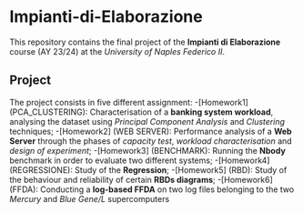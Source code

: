 # Impianti-di-Elaborazione
This repository contains the final project of the **Impianti di Elaborazione** course (AY 23/24) at the *University of Naples Federico II*.

## Project
The project consists in five different assignment:
-[Homework1] (PCA_CLUSTERING): Characterisation of a **banking system workload**, analysing the dataset using *Principal Component Analysis* and *Clustering* techniques;
-[Homework2] (WEB SERVER): Performance analysis of a **Web Server** through the phases of *capacity test*, *workload characterisation* and *design of experiment*;
-[Homework3] (BENCHMARK): Running the **Nbody** benchmark in order to evaluate two different systems;
-[Homework4] (REGRESSIONE): Study of the **Regression**;
-[Homework5] (RBD): Study of the behaviour and reliability of certain **RBDs diagrams**;
-[Homework6] (FFDA): Conducting a **log-based FFDA** on two log files belonging to the two *Mercury* and *Blue Gene/L* supercomputers
